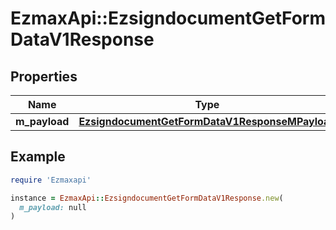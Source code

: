 # EzmaxApi::EzsigndocumentGetFormDataV1Response

## Properties

| Name | Type | Description | Notes |
| ---- | ---- | ----------- | ----- |
| **m_payload** | [**EzsigndocumentGetFormDataV1ResponseMPayload**](EzsigndocumentGetFormDataV1ResponseMPayload.md) |  |  |

## Example

```ruby
require 'Ezmaxapi'

instance = EzmaxApi::EzsigndocumentGetFormDataV1Response.new(
  m_payload: null
)
```


